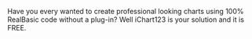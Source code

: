 Have you every wanted to create professional looking charts using 100% RealBasic code without a plug-in? Well iChart123 is your solution and it is FREE.